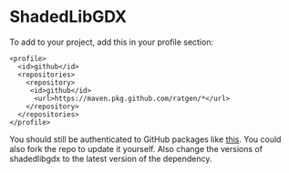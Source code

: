 # ShadedLibGDX

To add to your project, add this in your profile section:

```
<profile>
  <id>github</id>
  <repositories>
    <repository>
     <id>github</id>
      <url>https://maven.pkg.github.com/ratgen/*</url>
    </repository>
  </repositories>
</profile>
```

You should still be authenticated to GitHub packages like [this](https://docs.github.com/en/packages/working-with-a-github-packages-registry/working-with-the-apache-maven-registry#authenticating-to-github-packages). You could also fork the repo to update it yourself. Also change the versions of shadedlibgdx to the latest version of the dependency.
